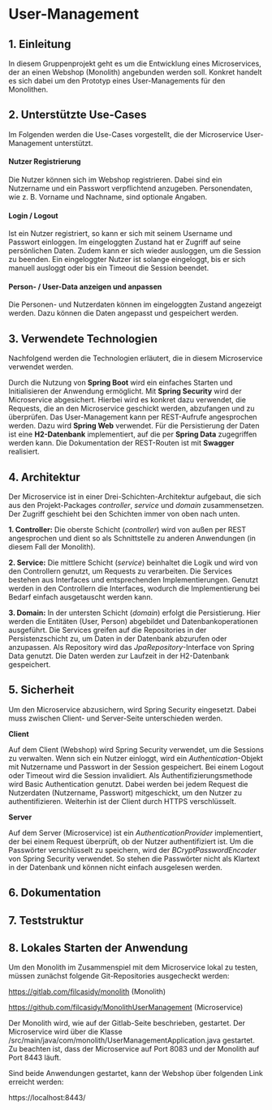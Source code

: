 # User-Management
## 1. Einleitung
In diesem Gruppenprojekt geht es um die Entwicklung eines Microservices, der an einen Webshop (Monolith) angebunden werden soll. Konkret handelt es sich dabei um den Prototyp eines User-Managements für den Monolithen.

## 2. Unterstützte Use-Cases
Im Folgenden werden die Use-Cases vorgestellt, die der Microservice User-Management unterstützt.

#### Nutzer Registrierung
Die Nutzer können sich im Webshop registrieren. Dabei sind ein Nutzername und ein Passwort verpflichtend anzugeben. Personendaten, wie z. B. Vorname und Nachname, sind optionale Angaben.

#### Login / Logout
Ist ein Nutzer registriert, so kann er sich mit seinem Username und Passwort einloggen. Im eingeloggten Zustand hat er Zugriff auf seine persönlichen Daten. Zudem kann er sich wieder ausloggen, um die Session zu beenden. Ein eingeloggter Nutzer ist solange eingeloggt, bis er sich manuell ausloggt oder bis ein Timeout die Session beendet.

#### Person- / User-Data anzeigen und anpassen
Die Personen- und Nutzerdaten können im eingeloggten Zustand angezeigt werden. Dazu können die Daten angepasst und gespeichert werden.

## 3. Verwendete Technologien
Nachfolgend werden die Technologien erläutert, die in diesem Microservice verwendet werden.

Durch die Nutzung von **Spring Boot** wird ein einfaches Starten und Initialisieren der Anwendung ermöglicht.
Mit **Spring Security** wird der Microservice abgesichert. Hierbei wird es konkret dazu verwendet, die Requests, die an den Microservice geschickt werden, abzufangen und zu überprüfen.
Das User-Management kann per REST-Aufrufe angesprochen werden. Dazu wird **Spring Web** verwendet.
Für die Persistierung der Daten ist eine **H2-Datenbank** implementiert, auf die per **Spring Data** zugegriffen werden kann.
Die Dokumentation der REST-Routen ist mit **Swagger** realisiert.

## 4. Architektur
Der Microservice ist in einer Drei-Schichten-Architektur aufgebaut, die sich aus den Projekt-Packages *controller*, *service* und *domain* zusammensetzen. Der Zugriff geschieht bei den Schichten immer von oben nach unten.

**1. Controller:** Die oberste Schicht (*controller*) wird von außen per REST angesprochen und dient so als Schnittstelle zu anderen Anwendungen (in diesem Fall der Monolith).

**2. Service:** Die mittlere Schicht (*service*) beinhaltet die Logik und wird von den Controllern genutzt, um Requests zu verarbeiten. Die Services bestehen aus Interfaces und entsprechenden Implementierungen. Genutzt werden in den Controllern die Interfaces, wodurch die Implementierung bei Bedarf einfach ausgetauscht werden kann.

**3. Domain:** In der untersten Schicht (*domain*) erfolgt die Persistierung. Hier werden die Entitäten (User, Person) abgebildet und Datenbankoperationen ausgeführt. Die Services greifen auf die Repositories in der Persistenzschicht zu, um Daten in der Datenbank abzurufen oder anzupassen. Als Repository wird das *JpaRepository*-Interface von Spring Data genutzt. Die Daten werden zur Laufzeit in der H2-Datenbank gespeichert.

## 5. Sicherheit
Um den Microservice abzusichern, wird Spring Security eingesetzt. Dabei muss zwischen Client- und Server-Seite unterschieden werden.

**Client**

Auf dem Client (Webshop) wird Spring Security verwendet, um die Sessions zu verwalten. Wenn sich ein Nutzer einloggt, wird ein *Authentication*-Objekt mit Nutzername und Passwort in der Session gespeichert. Bei einem Logout oder Timeout wird die Session invalidiert. Als Authentifizierungsmethode wird Basic Authentication genutzt. Dabei werden bei jedem Request die Nutzerdaten (Nutzername, Passwort) mitgeschickt, um den Nutzer zu authentifizieren.
Weiterhin ist der Client durch HTTPS verschlüsselt.

**Server**

Auf dem Server (Microservice) ist ein *AuthenticationProvider* implementiert, der bei einem Request überprüft, ob der Nutzer authentifiziert ist. 
Um die Passwörter verschlüsselt zu speichern, wird der *BCryptPasswordEncoder* von Spring Security verwendet. So stehen die Passwörter nicht als Klartext in der Datenbank und können nicht einfach ausgelesen werden.

## 6. Dokumentation

## 7. Teststruktur

## 8. Lokales Starten der Anwendung
Um den Monolith im Zusammenspiel mit dem Microservice lokal zu testen, müssen zunächst folgende Git-Repositories ausgecheckt werden:

https://gitlab.com/filcasidy/monolith (Monolith)

https://github.com/filcasidy/MonolithUserManagement (Microservice)

Der Monolith wird, wie auf der Gitlab-Seite beschrieben, gestartet. Der Microservice wird über die Klasse /src/main/java/com/monolith/UserManagementApplication.java gestartet. Zu beachten ist, dass der Microservice auf Port 8083 und der Monolith auf Port 8443 läuft.

Sind beide Anwendungen gestartet, kann der Webshop über folgenden Link erreicht werden:

https://localhost:8443/
